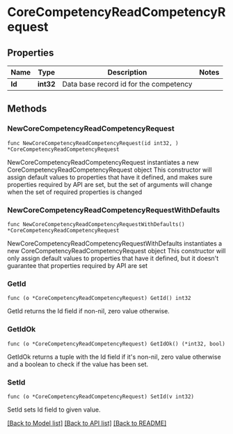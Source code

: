 # CoreCompetencyReadCompetencyRequest

## Properties

Name | Type | Description | Notes
------------ | ------------- | ------------- | -------------
**Id** | **int32** | Data base record id for the competency | 

## Methods

### NewCoreCompetencyReadCompetencyRequest

`func NewCoreCompetencyReadCompetencyRequest(id int32, ) *CoreCompetencyReadCompetencyRequest`

NewCoreCompetencyReadCompetencyRequest instantiates a new CoreCompetencyReadCompetencyRequest object
This constructor will assign default values to properties that have it defined,
and makes sure properties required by API are set, but the set of arguments
will change when the set of required properties is changed

### NewCoreCompetencyReadCompetencyRequestWithDefaults

`func NewCoreCompetencyReadCompetencyRequestWithDefaults() *CoreCompetencyReadCompetencyRequest`

NewCoreCompetencyReadCompetencyRequestWithDefaults instantiates a new CoreCompetencyReadCompetencyRequest object
This constructor will only assign default values to properties that have it defined,
but it doesn't guarantee that properties required by API are set

### GetId

`func (o *CoreCompetencyReadCompetencyRequest) GetId() int32`

GetId returns the Id field if non-nil, zero value otherwise.

### GetIdOk

`func (o *CoreCompetencyReadCompetencyRequest) GetIdOk() (*int32, bool)`

GetIdOk returns a tuple with the Id field if it's non-nil, zero value otherwise
and a boolean to check if the value has been set.

### SetId

`func (o *CoreCompetencyReadCompetencyRequest) SetId(v int32)`

SetId sets Id field to given value.



[[Back to Model list]](../README.md#documentation-for-models) [[Back to API list]](../README.md#documentation-for-api-endpoints) [[Back to README]](../README.md)


